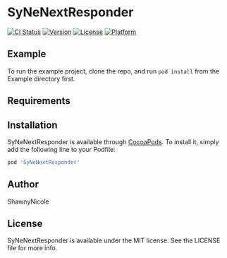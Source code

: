 # SyNeNextResponder

[![CI Status](http://img.shields.io/travis/shawnynicole/SyNeNextResponder.svg?style=flat)](https://travis-ci.org/shawnynicole/SyNeNextResponder)
[![Version](https://img.shields.io/cocoapods/v/SyNeNextResponder.svg?style=flat)](http://cocoapods.org/pods/SyNeNextResponder)
[![License](https://img.shields.io/cocoapods/l/SyNeNextResponder.svg?style=flat)](http://cocoapods.org/pods/SyNeNextResponder)
[![Platform](https://img.shields.io/cocoapods/p/SyNeNextResponder.svg?style=flat)](http://cocoapods.org/pods/SyNeNextResponder)

## Example

To run the example project, clone the repo, and run `pod install` from the Example directory first.

## Requirements

## Installation

SyNeNextResponder is available through [CocoaPods](http://cocoapods.org). To install
it, simply add the following line to your Podfile:

```ruby
pod 'SyNeNextResponder'
```

## Author

ShawnyNicole

## License

SyNeNextResponder is available under the MIT license. See the LICENSE file for more info.
